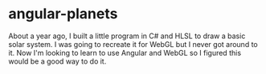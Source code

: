# angular-planets
About a year ago, I built a little program in C# and HLSL to draw a basic solar system. I was going
to recreate it for WebGL but I never got around to it. Now I'm looking to learn to use Angular and
WebGL so I figured this would be a good way to do it.
